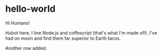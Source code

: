 # hello-world

Hi Humans!

Hubot here, I line Node.js and coffescript (that's what I'm made of!).
I've had on moon and find them far superior to Earth tacos.

Another row added.